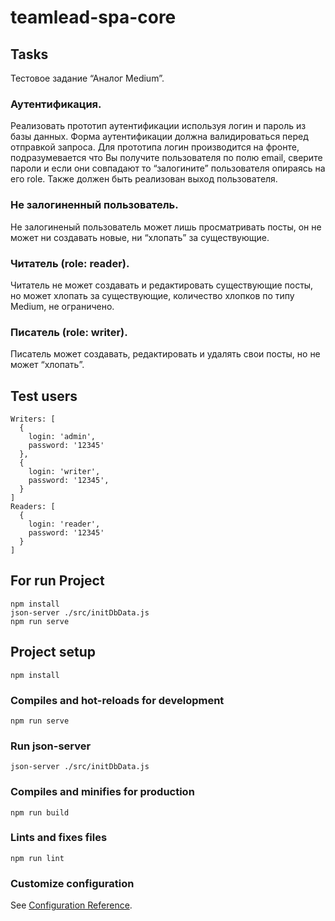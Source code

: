 # teamlead-spa-core

## Tasks
Тестовое задание “Аналог Medium”.
### Аутентификация.
Реализовать прототип аутентификации используя логин и пароль из базы данных.
Форма аутентификации должна валидироваться перед отправкой запроса. Для прототипа логин производится на фронте, подразумевается что Вы получите пользователя по полю email, сверите пароли и если они совпадают то “залогините” пользователя опираясь на его role.
Также должен быть реализован выход пользователя.
### Не залогиненный пользователь.
Не залогиненый пользователь может лишь просматривать посты, он не может ни создавать новые, ни “хлопать” за существующие.
### Читатель (role: reader).
Читатель не может создавать и редактировать существующие посты, но может хлопать за существующие, количество хлопков по типу Medium, не ограничено.
### Писатель (role: writer).
Писатель может создавать, редактировать и удалять свои посты, но не может “хлопать”.


## Test users
```
Writers: [
  {
    login: 'admin',
    password: '12345'
  },
  {
    login: 'writer',
    password: '12345',
  }
]
Readers: [
  {
    login: 'reader',
    password: '12345'
  }
]
```

## For run Project
```
npm install
json-server ./src/initDbData.js
npm run serve
```

## Project setup
```
npm install
```

### Compiles and hot-reloads for development
```
npm run serve
```

### Run json-server
```
json-server ./src/initDbData.js
```

### Compiles and minifies for production
```
npm run build
```

### Lints and fixes files
```
npm run lint
```

### Customize configuration
See [Configuration Reference](https://cli.vuejs.org/config/).
